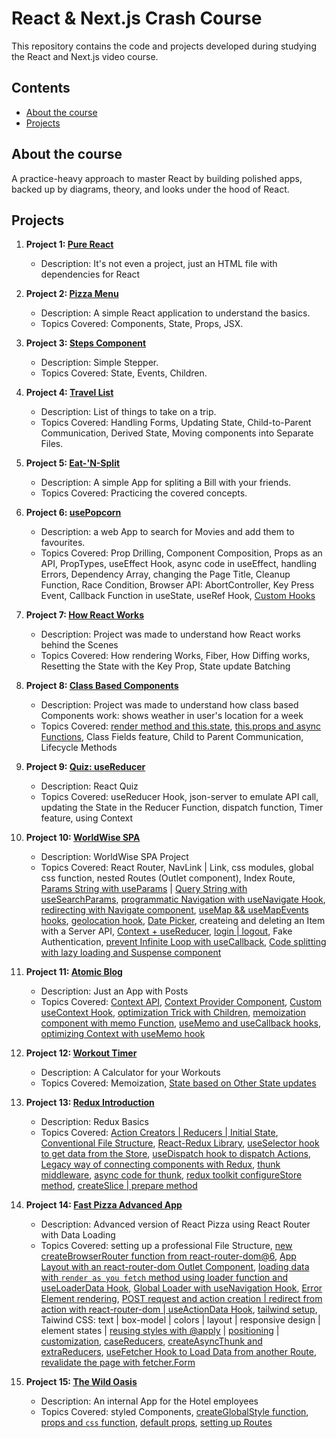 # React & Next.js Crash Course

This repository contains the code and projects developed during studying the React and Next.js video course.

## Contents

- [About the course](#about-the-course)
- [Projects](#projects)

## About the course

A practice-heavy approach to master React by building polished apps, backed up by diagrams, theory, and looks under the hood of React.

## Projects

1. **Project 1: [Pure React](./1-pure-react/)**

   - Description: It's not even a project, just an HTML file with dependencies for React

2. **Project 2: [Pizza Menu](./2-pizza-menu/)**

   - Description: A simple React application to understand the basics.
   - Topics Covered: Components, State, Props, JSX.

3. **Project 3: [Steps Component](./3-steps/)**

   - Description: Simple Stepper.
   - Topics Covered: State, Events, Children.

4. **Project 4: [Travel List](./4-travel-list/)**

   - Description: List of things to take on a trip.
   - Topics Covered: Handling Forms, Updating State, Child-to-Parent Communication, Derived State, Moving components into Separate Files.

5. **Project 5: [Eat-'N-Split](./5-eat-n-split/)**

   - Description: A simple App for spliting a Bill with your friends.
   - Topics Covered: Practicing the covered concepts.

6. **Project 6: [usePopcorn](./6-use-popcorn/)**

   - Description: a web App to search for Movies and add them to favourites.
   - Topics Covered: Prop Drilling, Component Composition, Props as an API, PropTypes, useEffect Hook, async code in useEffect, handling Errors, Dependency Array, changing the Page Title, Cleanup Function, Race Condition, Browser API: AbortController, Key Press Event, Callback Function in useState, useRef Hook, [Custom Hooks](./6-use-popcorn/src/useMovies.js)

7. **Project 7: [How React Works](./7-how-react-works/)**

   - Description: Project was made to understand how React works behind the Scenes
   - Topics Covered: How rendering Works, Fiber, How Diffing works, Resetting the State with the Key Prop, State update Batching

8. **Project 8: [Class Based Components](./8-classy-weather/)**

   - Description: Project was made to understand how class based Components work: shows weather in user's location for a week
   - Topics Covered: [render method and this.state](./8-classy-weather/src/Counter.js), [this.props and async Functions](./8-classy-weather/src/App.js), Class Fields feature, Child to Parent Communication, Lifecycle Methods

9. **Project 9: [Quiz: useReducer](./9-react-quiz/)**

   - Description: React Quiz
   - Topics Covered: useReducer Hook, json-server to emulate API call, updating the State in the Reducer Function, dispatch function, Timer feature, using Context

10. **Project 10: [WorldWise SPA](./10-worldwise/)**

    - Description: WorldWise SPA Project
    - Topics Covered: React Router, NavLink | Link, css modules, global css function, nested Routes (Outlet component), Index Route, [Params String with useParams](./10-worldwise/src/components/City.jsx) | [Query String with useSearchParams](./10-worldwise/src/components/Map.jsx), [programmatic Navigation with useNavigate Hook](./10-worldwise/src/components/Form.jsx), [redirecting with Navigate component](./10-worldwise/src/App.jsx), [useMap && useMapEvents hooks](./10-worldwise/src/components/Map.jsx), [geolocation hook](./10-worldwise//src/hooks/useGeolocation.js), [Date Picker](./10-worldwise/src/components/Form.jsx), createing and deleting an Item with a Server API, [Context + useReducer](./10-worldwise//src/contexts/CitiesContext.jsx), [login | logout](./10-worldwise/src/contexts/FakeAuthContext.jsx), Fake Authentication, [prevent Infinite Loop with useCallback](./10-worldwise/src/contexts/CitiesContext.jsx), [Code splitting with lazy loading and Suspense component](./10-worldwise/src/App.jsx)

11. **Project 11: [Atomic Blog](./11-atomic-blog/)**

    - Description: Just an App with Posts
    - Topics Covered: [Context API](./11-atomic-blog/src/App-v1.js), [Context Provider Component](./11-atomic-blog/src/PostContext.js), [Custom useContext Hook](./11-atomic-blog/src/PostContext.js), [optimization Trick with Children](./11-atomic-blog/src/Test.js), [memoization component with memo Function](./11-atomic-blog/src/App-memo.js), [useMemo and useCallback hooks](./11-atomic-blog/src/App-memo.js), [optimizing Context with useMemo hook](./11-atomic-blog/src/PostContext.js)

12. **Project 12: [Workout Timer](./12-workout-timer/)**

    - Description: A Calculator for your Workouts
    - Topics Covered: Memoization, [State based on Other State updates](./12-workout-timer/src/Calculator.js)

13. **Project 13: [Redux Introduction](./13-redux-intro/)**

    - Description: Redux Basics
    - Topics Covered: [Action Creators | Reducers | Initial State](./13-redux-intro/src/store-v1.js), [Conventional File Structure](./13-redux-intro/src/store-v1.js), [React-Redux Library](./13-redux-intro/src/index.js), [useSelector hook to get data from the Store](./13-redux-intro/src/features/customers/Customer.js), [useDispatch hook to dispatch Actions](./13-redux-intro/src/features/customers/CreateCustomer.js), [Legacy way of connecting components with Redux](./13-redux-intro/src/features/accounts/BalanceDisplay.js), [thunk middleware](./13-redux-intro/src/store-v2.js), [async code for thunk](./13-redux-intro/src/features/accounts/accountSlice.js), [redux toolkit configureStore method](./13-redux-intro/src/store.js), [createSlice | prepare method](./13-redux-intro/src/features/accounts/accountSlice.js)

14. **Project 14: [Fast Pizza Advanced App](./14-fast-react-pizza/)**

    - Description: Advanced version of React Pizza using React Router with Data Loading
    - Topics Covered: setting up a professional File Structure, [new createBrowserRouter function from react-router-dom@6](./14-fast-react-pizza/src/App.jsx), [App Layout with an react-router-dom Outlet Component](./14-fast-react-pizza//src/ui/AppLayout.jsx), [loading data with `render as you fetch` method using loader function and useLoaderData Hook](./14-fast-react-pizza/src/features/menu/Menu.jsx), [Global Loader with useNavigation Hook](./14-fast-react-pizza/src/ui/AppLayout.jsx), [Error Element rendering](./14-fast-react-pizza/src/ui/Error.jsx), [POST request and action creation | redirect from action with react-router-dom | useActionData Hook](./14-fast-react-pizza/src/features/order/CreateOrder.jsx), [tailwind setup](./14-fast-react-pizza/tailwind.config.js), Taiwind CSS: text | box-model | colors | layout | responsive design | element states | [reusing styles with @apply](./14-fast-react-pizza/src/index.css) | [positioning](./14-fast-react-pizza/src/ui/Loader.jsx) | [customization](./14-fast-react-pizza/tailwind.config.js), [caseReducers](./14-fast-react-pizza/src/features/cart/cartSlice.js), [createAsyncThunk and extraReducers](./14-fast-react-pizza/src/features/user/userSlice.js), [useFetcher Hook to Load Data from another Route](./14-fast-react-pizza/src/features/order/Order.jsx), [revalidate the page with fetcher.Form](./14-fast-react-pizza/src/features/order/UpdateOrder.jsx)

15. **Project 15: [The Wild Oasis](./15-the-wild-oasis/)**

    - Description: An internal App for the Hotel employees
    - Topics Covered: styled Components, [createGlobalStyle function](./15-the-wild-oasis/src/styles/GlobalStyles.js), [props and `css` function](./15-the-wild-oasis/src/ui/Heading.jsx), [default props](./15-the-wild-oasis/src/ui/Row.jsx), [setting up Routes](./15-the-wild-oasis/src/App.jsx)
